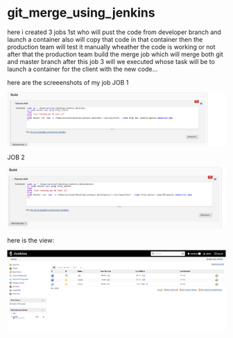 # git_merge_using_jenkins
here i  created 3 jobs 
1st who will pust the code from developer branch and launch a container  also will copy that code in that container then the production team will test it manually  wheather the code is working or not after that the production team build the merge job  which will merge both git and master branch  after this job 3 will we executed whose task will be to launch a container for the client with the new code...

here are the screeenshots of my job
JOB 1

![alt text](https://github.com/zerocool-11/git_merge_using_jenkins/blob/master/images/1.png?raw=true)


JOB 2

![alt text](https://github.com/zerocool-11/git_merge_using_jenkins/blob/master/images/2.png?raw=true)


here is the view:

![alt text](https://github.com/zerocool-11/git_merge_using_jenkins/blob/master/images/task.png?raw=true)

